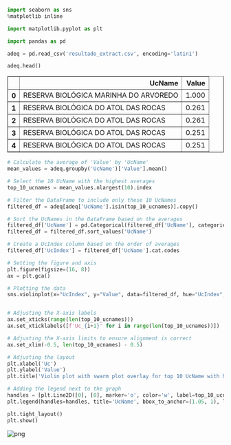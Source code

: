 ```python
import seaborn as sns
%matplotlib inline
```


```python
import matplotlib.pyplot as plt
```


```python
import pandas as pd
```


```python
adeq = pd.read_csv('resultado_extract.csv', encoding='latin1')
```


```python
adeq.head()
```




<div>
<style scoped>
    .dataframe tbody tr th:only-of-type {
        vertical-align: middle;
    }

    .dataframe tbody tr th {
        vertical-align: top;
    }

    .dataframe thead th {
        text-align: right;
    }
</style>
<table border="1" class="dataframe">
  <thead>
    <tr style="text-align: right;">
      <th></th>
      <th>UcName</th>
      <th>Value</th>
    </tr>
  </thead>
  <tbody>
    <tr>
      <th>0</th>
      <td>RESERVA BIOLÓGICA MARINHA DO ARVOREDO</td>
      <td>1.000</td>
    </tr>
    <tr>
      <th>1</th>
      <td>RESERVA BIOLÓGICA DO ATOL DAS ROCAS</td>
      <td>0.261</td>
    </tr>
    <tr>
      <th>2</th>
      <td>RESERVA BIOLÓGICA DO ATOL DAS ROCAS</td>
      <td>0.261</td>
    </tr>
    <tr>
      <th>3</th>
      <td>RESERVA BIOLÓGICA DO ATOL DAS ROCAS</td>
      <td>0.251</td>
    </tr>
    <tr>
      <th>4</th>
      <td>RESERVA BIOLÓGICA DO ATOL DAS ROCAS</td>
      <td>0.251</td>
    </tr>
  </tbody>
</table>
</div>




```python
# Calculate the average of 'Value' by 'UcName'
mean_values = adeq.groupby('UcName')['Value'].mean()
```


```python
# Select the 10 UcName with the highest averages
top_10_ucnames = mean_values.nlargest(10).index
```


```python
# Filter the DataFrame to include only these 10 UcNames
filtered_df = adeq[adeq['UcName'].isin(top_10_ucnames)].copy()
```


```python
# Sort the UcNames in the DataFrame based on the averages
filtered_df['UcName'] = pd.Categorical(filtered_df['UcName'], categories=top_10_ucnames, ordered=True)
filtered_df = filtered_df.sort_values('UcName')
```


```python
# Create a UcIndex column based on the order of averages
filtered_df['UcIndex'] = filtered_df['UcName'].cat.codes
```


```python
# Setting the figure and axis
plt.figure(figsize=(16, 8))  
ax = plt.gca()

# Plotting the data
sns.violinplot(x="UcIndex", y="Value", data=filtered_df, hue="UcIndex", palette='rainbow', legend=False, ax=ax)


# Adjusting the X-axis labels
ax.set_xticks(range(len(top_10_ucnames)))
ax.set_xticklabels([f'Uc_{i+1}' for i in range(len(top_10_ucnames))])

# Adjusting the X-axis limits to ensure alignment is correct
ax.set_xlim(-0.5, len(top_10_ucnames) - 0.5)

# Adjusting the layout
plt.xlabel('Uc')
plt.ylabel('Value')
plt.title('Violin plot with swarm plot overlay for top 10 UcName with highest average values')

# Adding the legend next to the graph
handles = [plt.Line2D([0], [0], marker='o', color='w', label=top_10_ucnames[i], markersize=10, markerfacecolor=sns.color_palette('rainbow', n_colors=len(top_10_ucnames))[i]) for i in range(len(top_10_ucnames))]
plt.legend(handles=handles, title='UcName', bbox_to_anchor=(1.05, 1), loc='upper left')

plt.tight_layout()
plt.show()
```





    
![png](Violoin_plot_files/Violoin_plot_10_0.png)
    

